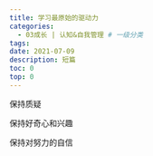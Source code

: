 ```yaml
---
title: 学习最原始的驱动力
categories:
  - 03成长 | 认知&自我管理 # 一级分类
tags:
date: 2021-07-09
description: 短篇
toc: 0
top: 0
---
```


保持质疑

保持好奇心和兴趣

保持对努力的自信